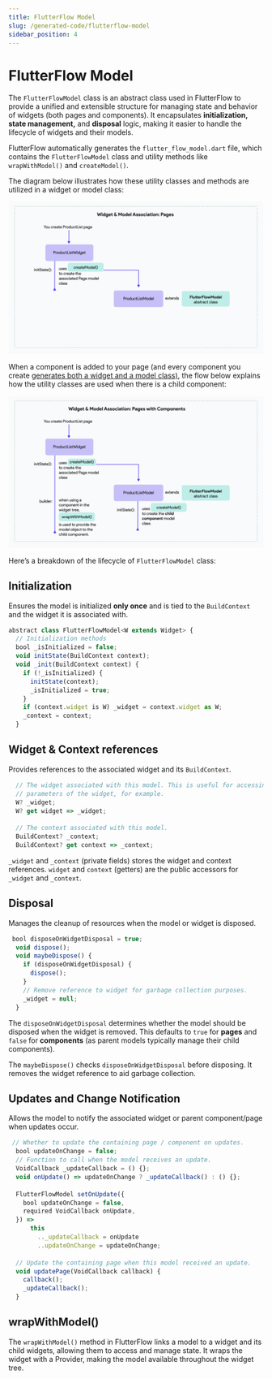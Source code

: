 ```yaml
---
title: FlutterFlow Model
slug: /generated-code/flutterflow-model
sidebar_position: 4
---
```


# FlutterFlow Model

The `FlutterFlowModel` class is an abstract class used in FlutterFlow to provide a unified and extensible structure for managing state and behavior of widgets (both pages and components). It encapsulates **initialization, state management,** and **disposal** logic, making it easier to handle the lifecycle of widgets and their models. 

FlutterFlow automatically generates the `flutter_flow_model.dart` file, which contains the `FlutterFlowModel` class and utility methods like `wrapWithModel()` and `createModel()`.

The diagram below illustrates how these utility classes and methods are utilized in a widget or model class:


![page-generated.png](imgs/page-generated.png)

When a component is added to your page (and every component you create [generates both a widget and a model class)](component-gen-code.md), the flow below explains how the utility classes are used when there is a child component:

![page-component-generated.png](imgs/page-component-generated.png)

<p></p>

Here’s a breakdown of the lifecycle of `FlutterFlowModel` class:

## Initialization
Ensures the model is initialized **only once** and is tied to the `BuildContext` and the widget it is associated with.

```js
abstract class FlutterFlowModel<W extends Widget> {
  // Initialization methods
  bool _isInitialized = false;
  void initState(BuildContext context);
  void _init(BuildContext context) {
    if (!_isInitialized) {
      initState(context);
      _isInitialized = true;
    }
    if (context.widget is W) _widget = context.widget as W;
    _context = context;
  }
```


## Widget & Context references 

Provides references to the associated widget and its `BuildContext`.

```js
  // The widget associated with this model. This is useful for accessing the
  // parameters of the widget, for example.
  W? _widget;
  W? get widget => _widget;

  // The context associated with this model.
  BuildContext? _context;
  BuildContext? get context => _context;
```

`_widget` and `_context` (private fields) stores the widget and context references. `widget` and `context` (getters) are the public accessors for `_widget` and `_context`.

## Disposal

Manages the cleanup of resources when the model or widget is disposed.

```js
 bool disposeOnWidgetDisposal = true;
  void dispose();
  void maybeDispose() {
    if (disposeOnWidgetDisposal) {
      dispose();
    }
    // Remove reference to widget for garbage collection purposes.
    _widget = null;
  }
```
The `disposeOnWidgetDisposal` determines whether the model should be disposed when the widget is removed. This defaults to `true` for **pages** and `false` for **components** (as parent models typically manage their child components).

The `maybeDispose()` checks `disposeOnWidgetDisposal` before disposing. It removes the widget reference to aid garbage collection.

## Updates and Change Notification

Allows the model to notify the associated widget or parent component/page when updates occur.

```js
 // Whether to update the containing page / component on updates.
  bool updateOnChange = false;
  // Function to call when the model receives an update.
  VoidCallback _updateCallback = () {};
  void onUpdate() => updateOnChange ? _updateCallback() : () {};
  
  FlutterFlowModel setOnUpdate({
    bool updateOnChange = false,
    required VoidCallback onUpdate,
  }) =>
      this
        .._updateCallback = onUpdate
        ..updateOnChange = updateOnChange;
  
  // Update the containing page when this model received an update.
  void updatePage(VoidCallback callback) {
    callback();
    _updateCallback();
  }
```

## wrapWithModel() 

The `wrapWithModel()` method in FlutterFlow links a model to a widget and its child widgets, allowing them to access and manage state. It wraps the widget with a Provider, making the model available throughout the widget tree.